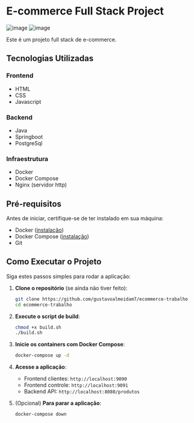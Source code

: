 # E-commerce Full Stack Project

![image](https://github.com/user-attachments/assets/e98106af-1926-477b-a653-1f0ffc5c5866)
![image](https://github.com/user-attachments/assets/209557a9-fe69-495b-af56-9299046c260e)

Este é um projeto full stack de e-commerce.

## Tecnologias Utilizadas

### Frontend
- HTML
- CSS
- Javascript

### Backend
- Java
- Springboot
- PostgreSql

### Infraestrutura
- Docker
- Docker Compose
- Nginx (servidor http)

## Pré-requisitos

Antes de iniciar, certifique-se de ter instalado em sua máquina:
- Docker ([instalação](https://docs.docker.com/get-docker/))
- Docker Compose ([instalação](https://docs.docker.com/compose/install/))
- Git

## Como Executar o Projeto

Siga estes passos simples para rodar a aplicação:

1. **Clone o repositório** (se ainda não tiver feito):
   ```bash
   git clone https://github.com/gustavoalmeidam7/ecommerce-trabalho
   cd ecommerce-trabalho
   ```

2. **Execute o script de build**:
   ```bash
   chmod +x build.sh
   ./build.sh
   ```

3. **Inicie os containers com Docker Compose**:
   ```bash
   docker-compose up -d
   ```

4. **Acesse a aplicação**:
   - Frontend clientes: `http://localhost:9090`
   - Frontend controle: `http://localhost:9091`
   - Backend API: `http://localhost:8080/produtos` 

5. (Opcional) **Para parar a aplicação**:
   ```bash
   docker-compose down
   ```
